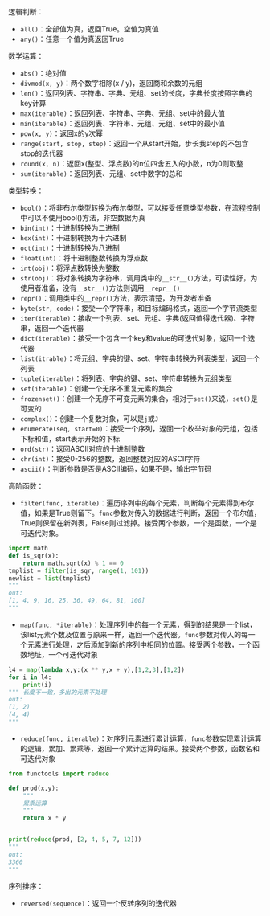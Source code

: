 逻辑判断：

- `all()`：全部值为真，返回True。空值为真值
- `any()`：任意一个值为真返回True

数学运算：

- `abs()`：绝对值
- `divmod(x, y)`：两个数字相除(x / y)，返回商和余数的元组
- `len()`：返回列表、字符串、字典、元组、set的长度，字典长度按照字典的key计算
- `max(iterable)`：返回列表、字符串、字典、元组、set中的最大值
- `min(iterable)`：返回列表、字符串、元组、元组、set中的最小值
- `pow(x, y)`：返回x的y次幂
- `range(start, stop, step)`：返回一个从start开始，步长我step的不包含stop的迭代器
- `round(x, n)`：返回x(整型、浮点数)的n位四舍五入的小数，n为0则取整
- `sum(iterable)`：返回列表、元组、set中数字的总和

类型转换：

- `bool()`：将非布尔类型转换为布尔类型，可以接受任意类型参数，在流程控制中可以不使用bool()方法，非空数据为真
- `bin(int)`：十进制转换为二进制
- `hex(int)`：十进制转换为十六进制
- `oct(int)`：十进制转换为八进制
- `float(int)`：将十进制整数转换为浮点数
- `int(obj)`：将浮点数转换为整数
- `str(obj)`：将对象转换为字符串，调用类中的`__str__()`方法，可读性好，为使用者准备，没有`__str__()`方法则调用`__repr__()`
- `repr()`：调用类中的`__repr()`方法，表示清楚，为开发者准备
- `byte(str, code)`：接受一个字符串，和目标编码格式，返回一个字节流类型
- `iter(iterable)`：接收一个列表、set、元组、字典(返回值得迭代器)、字符串，返回一个迭代器
- `dict(iterable)`：接受一个包含一个key和value的可迭代对象，返回一个迭代器
- `list(itrable)`：将元组、字典的键、set、字符串转换为列表类型，返回一个列表
- `tuple(iterable)`：将列表、字典的键、set、字符串转换为元组类型
- `set(iterable)`：创建一个无序不重复元素的集合
- `frozenset()`：创建一个无序不可变元素的集合，相对于`set()`来说，`set()`是可变的
- `complex()`：创建一个复数对象，可以是`j`或`J`
- `enumerate(seq, start=0)`：接受一个序列，返回一个枚举对象的元组，包括下标和值，start表示开始的下标
- `ord(str)`：返回ASCII对应的十进制整数
- `chr(int)`：接受0-256的整数，返回整数对应的ASCII字符
- `ascii()`：判断参数是否是ASCII编码，如果不是，输出字节码

高阶函数：

- `filter(func, iterable)`：遍历序列中的每个元素，判断每个元素得到布尔值，如果是True则留下。`func`参数对传入的数据进行判断，返回一个布尔值，True则保留在新列表，False则过滤掉。接受两个参数，一个是函数，一个是可迭代对象。

```python
import math
def is_sqr(x):
    return math.sqrt(x) % 1 == 0
tmplist = filter(is_sqr, range(1, 101))
newlist = list(tmplist)
"""
out:
[1, 4, 9, 16, 25, 36, 49, 64, 81, 100]
"""
```

- `map(func, *iterable)`：处理序列中的每一个元素，得到的结果是一个list，该list元素个数及位置与原来一样，返回一个迭代器。`func`参数对传入的每一个元素进行处理，之后添加到新的序列中相同的位置。接受两个参数，一个函数地址，一个可迭代对象

```python
l4 = map(lambda x,y:(x ** y,x + y),[1,2,3],[1,2])
for i in l4:
    print(i)
""" 长度不一致，多出的元素不处理
out:
(1, 2)
(4, 4)
"""
```

- `reduce(func, iterable)`：对序列元素进行累计运算，`func`参数实现累计运算的逻辑，累加、累乘等，返回一个累计运算的结果。接受两个参数，函数名和可迭代对象

```python
from functools import reduce

def prod(x,y):
    """
    累乘运算
    """
    return x * y


print(reduce(prod, [2, 4, 5, 7, 12]))
"""
out:
3360
"""
```

序列排序：

- `reversed(sequence)`：返回一个反转序列的迭代器